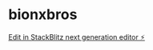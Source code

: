 # bionxbros

[Edit in StackBlitz next generation editor ⚡️](https://stackblitz.com/~/github.com/PeteUNO/bionxbros)